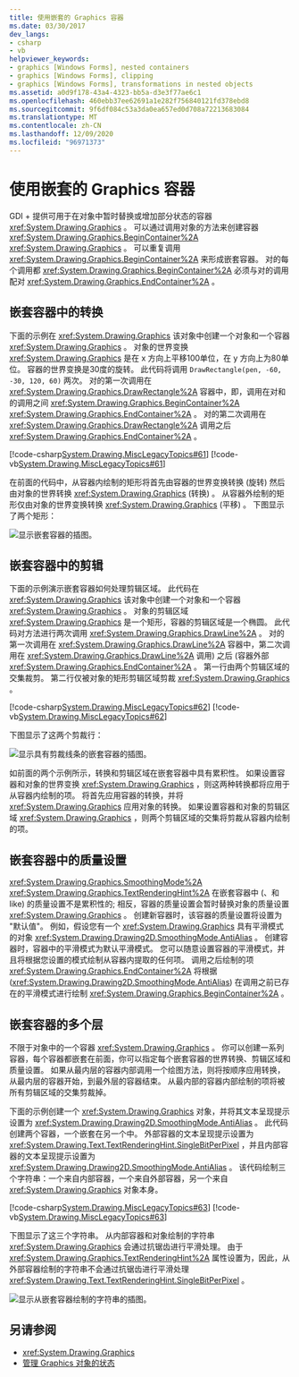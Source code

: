 ```yaml
---
title: 使用嵌套的 Graphics 容器
ms.date: 03/30/2017
dev_langs:
- csharp
- vb
helpviewer_keywords:
- graphics [Windows Forms], nested containers
- graphics [Windows Forms], clipping
- graphics [Windows Forms], transformations in nested objects
ms.assetid: a0d9f178-43a4-4323-bb5a-d3e3f77ae6c1
ms.openlocfilehash: 460ebb37ee62691a1e282f756840121fd378ebd8
ms.sourcegitcommit: 9f6df084c53a3da0ea657ed0d708a72213683084
ms.translationtype: MT
ms.contentlocale: zh-CN
ms.lasthandoff: 12/09/2020
ms.locfileid: "96971373"
---
```

# <a name="using-nested-graphics-containers"></a>使用嵌套的 Graphics 容器
GDI + 提供可用于在对象中暂时替换或增加部分状态的容器 <xref:System.Drawing.Graphics> 。 可以通过调用对象的方法来创建容器 <xref:System.Drawing.Graphics.BeginContainer%2A> <xref:System.Drawing.Graphics> 。 可以重复调用 <xref:System.Drawing.Graphics.BeginContainer%2A> 来形成嵌套容器。 对的每个调用都 <xref:System.Drawing.Graphics.BeginContainer%2A> 必须与对的调用配对 <xref:System.Drawing.Graphics.EndContainer%2A> 。  
  
## <a name="transformations-in-nested-containers"></a>嵌套容器中的转换  
 下面的示例在 <xref:System.Drawing.Graphics> 该对象中创建一个对象和一个容器 <xref:System.Drawing.Graphics> 。 对象的世界变换 <xref:System.Drawing.Graphics> 是在 x 方向上平移100单位，在 y 方向上为80单位。 容器的世界变换是30度的旋转。 此代码将调用 `DrawRectangle(pen, -60, -30, 120, 60)` 两次。 对的第一次调用在 <xref:System.Drawing.Graphics.DrawRectangle%2A> 容器中，即，调用在对和的调用之间 <xref:System.Drawing.Graphics.BeginContainer%2A> <xref:System.Drawing.Graphics.EndContainer%2A> 。 对的第二次调用在 <xref:System.Drawing.Graphics.DrawRectangle%2A> 调用之后 <xref:System.Drawing.Graphics.EndContainer%2A> 。  
  
 [!code-csharp[System.Drawing.MiscLegacyTopics#61](~/samples/snippets/csharp/VS_Snippets_Winforms/System.Drawing.MiscLegacyTopics/CS/Class1.cs#61)]
 [!code-vb[System.Drawing.MiscLegacyTopics#61](~/samples/snippets/visualbasic/VS_Snippets_Winforms/System.Drawing.MiscLegacyTopics/VB/Class1.vb#61)]  
  
 在前面的代码中，从容器内绘制的矩形将首先由容器的世界变换转换 (旋转) 然后由对象的世界转换 <xref:System.Drawing.Graphics> (转换) 。 从容器外绘制的矩形仅由对象的世界变换转换 <xref:System.Drawing.Graphics> (平移) 。 下图显示了两个矩形：
  
 ![显示嵌套容器的插图。](./media/using-nested-graphics-containers/nested-containers-illustration.png)  
  
## <a name="clipping-in-nested-containers"></a>嵌套容器中的剪辑  
 下面的示例演示嵌套容器如何处理剪辑区域。 此代码在 <xref:System.Drawing.Graphics> 该对象中创建一个对象和一个容器 <xref:System.Drawing.Graphics> 。 对象的剪辑区域 <xref:System.Drawing.Graphics> 是一个矩形，容器的剪辑区域是一个椭圆。 此代码对方法进行两次调用 <xref:System.Drawing.Graphics.DrawLine%2A> 。 对的第一次调用在 <xref:System.Drawing.Graphics.DrawLine%2A> 容器中，第二次调用在 <xref:System.Drawing.Graphics.DrawLine%2A> 调用) 之后 (容器外部 <xref:System.Drawing.Graphics.EndContainer%2A> 。 第一行由两个剪辑区域的交集裁剪。 第二行仅被对象的矩形剪辑区域剪裁 <xref:System.Drawing.Graphics> 。  
  
 [!code-csharp[System.Drawing.MiscLegacyTopics#62](~/samples/snippets/csharp/VS_Snippets_Winforms/System.Drawing.MiscLegacyTopics/CS/Class1.cs#62)]
 [!code-vb[System.Drawing.MiscLegacyTopics#62](~/samples/snippets/visualbasic/VS_Snippets_Winforms/System.Drawing.MiscLegacyTopics/VB/Class1.vb#62)]  
  
 下图显示了这两个剪裁行：
  
 ![显示具有剪裁线条的嵌套容器的插图。](./media/using-nested-graphics-containers/nested-container-clipped-lines.png)  
  
 如前面的两个示例所示，转换和剪辑区域在嵌套容器中具有累积性。 如果设置容器和对象的世界变换 <xref:System.Drawing.Graphics> ，则这两种转换都将应用于从容器内绘制的项。 将首先应用容器的转换，并将 <xref:System.Drawing.Graphics> 应用对象的转换。 如果设置容器和对象的剪辑区域 <xref:System.Drawing.Graphics> ，则两个剪辑区域的交集将剪裁从容器内绘制的项。  
  
## <a name="quality-settings-in-nested-containers"></a>嵌套容器中的质量设置  
 <xref:System.Drawing.Graphics.SmoothingMode%2A> <xref:System.Drawing.Graphics.TextRenderingHint%2A> 在嵌套容器中 (、和 like) 的质量设置不是累积性的; 相反，容器的质量设置会暂时替换对象的质量设置 <xref:System.Drawing.Graphics> 。 创建新容器时，该容器的质量设置将设置为 "默认值"。 例如，假设您有一个 <xref:System.Drawing.Graphics> 具有平滑模式的对象 <xref:System.Drawing.Drawing2D.SmoothingMode.AntiAlias> 。 创建容器时，容器中的平滑模式为默认平滑模式。 您可以随意设置容器的平滑模式，并且将根据您设置的模式绘制从容器内提取的任何项。 调用之后绘制的项 <xref:System.Drawing.Graphics.EndContainer%2A> 将根据 (<xref:System.Drawing.Drawing2D.SmoothingMode.AntiAlias>) 在调用之前已存在的平滑模式进行绘制 <xref:System.Drawing.Graphics.BeginContainer%2A> 。  
  
## <a name="several-layers-of-nested-containers"></a>嵌套容器的多个层  
 不限于对象中的一个容器 <xref:System.Drawing.Graphics> 。 你可以创建一系列容器，每个容器都嵌套在前面，你可以指定每个嵌套容器的世界转换、剪辑区域和质量设置。 如果从最内层的容器内部调用一个绘图方法，则将按顺序应用转换，从最内层的容器开始，到最外层的容器结束。 从最内部的容器内部绘制的项将被所有剪辑区域的交集剪裁掉。  
  
 下面的示例创建一个 <xref:System.Drawing.Graphics> 对象，并将其文本呈现提示设置为 <xref:System.Drawing.Drawing2D.SmoothingMode.AntiAlias> 。 此代码创建两个容器，一个嵌套在另一个中。 外部容器的文本呈现提示设置为 <xref:System.Drawing.Text.TextRenderingHint.SingleBitPerPixel> ，并且内部容器的文本呈现提示设置为 <xref:System.Drawing.Drawing2D.SmoothingMode.AntiAlias> 。 该代码绘制三个字符串：一个来自内部容器，一个来自外部容器，另一个来自 <xref:System.Drawing.Graphics> 对象本身。  
  
 [!code-csharp[System.Drawing.MiscLegacyTopics#63](~/samples/snippets/csharp/VS_Snippets_Winforms/System.Drawing.MiscLegacyTopics/CS/Class1.cs#63)]
 [!code-vb[System.Drawing.MiscLegacyTopics#63](~/samples/snippets/visualbasic/VS_Snippets_Winforms/System.Drawing.MiscLegacyTopics/VB/Class1.vb#63)]  
  
 下图显示了这三个字符串。 从内部容器和对象绘制的字符串 <xref:System.Drawing.Graphics> 会通过抗锯齿进行平滑处理。 由于 <xref:System.Drawing.Graphics.TextRenderingHint%2A> 属性设置为，因此，从外部容器绘制的字符串不会通过抗锯齿进行平滑处理 <xref:System.Drawing.Text.TextRenderingHint.SingleBitPerPixel> 。  
  
 ![显示从嵌套容器绘制的字符串的插图。](./media/using-nested-graphics-containers/nested-containers-three-strings.png)  
  
## <a name="see-also"></a>另请参阅

- <xref:System.Drawing.Graphics>
- [管理 Graphics 对象的状态](managing-the-state-of-a-graphics-object.md)
